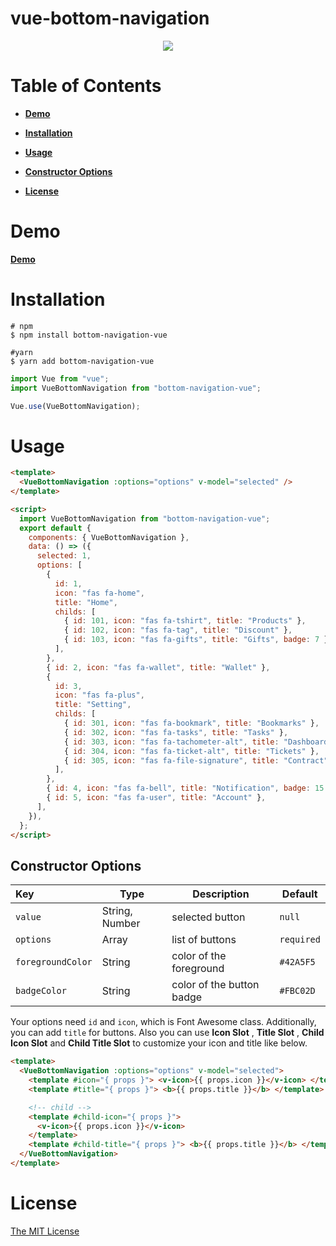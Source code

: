 # vue-bottom-navigation

<p align="center">
<img align="center"  src="https://user-images.githubusercontent.com/58827166/132668893-d7912fe1-40da-4735-a171-90553a92fecd.gif"/>
</p>

# Table of Contents

- [**Demo**](#demo)

- [**Installation**](#installation)

- [**Usage**](#usage)

- [**Constructor Options**](#constructor-options)

* [**License**](#license)

# Demo

[**Demo**](https://vue-bottom-navigation.herokuapp.com/)

# Installation

```shell
# npm
$ npm install bottom-navigation-vue

#yarn
$ yarn add bottom-navigation-vue
```

```js
import Vue from "vue";
import VueBottomNavigation from "bottom-navigation-vue";

Vue.use(VueBottomNavigation);
```

# Usage

```html
<template>
  <VueBottomNavigation :options="options" v-model="selected" />
</template>

<script>
  import VueBottomNavigation from "bottom-navigation-vue";
  export default {
    components: { VueBottomNavigation },
    data: () => ({
      selected: 1,
      options: [
        {
          id: 1,
          icon: "fas fa-home",
          title: "Home",
          childs: [
            { id: 101, icon: "fas fa-tshirt", title: "Products" },
            { id: 102, icon: "fas fa-tag", title: "Discount" },
            { id: 103, icon: "fas fa-gifts", title: "Gifts", badge: 7 },
          ],
        },
        { id: 2, icon: "fas fa-wallet", title: "Wallet" },
        {
          id: 3,
          icon: "fas fa-plus",
          title: "Setting",
          childs: [
            { id: 301, icon: "fas fa-bookmark", title: "Bookmarks" },
            { id: 302, icon: "fas fa-tasks", title: "Tasks" },
            { id: 303, icon: "fas fa-tachometer-alt", title: "Dashboard" },
            { id: 304, icon: "fas fa-ticket-alt", title: "Tickets" },
            { id: 305, icon: "fas fa-file-signature", title: "Contract" },
          ],
        },
        { id: 4, icon: "fas fa-bell", title: "Notification", badge: 15 },
        { id: 5, icon: "fas fa-user", title: "Account" },
      ],
    }),
  };
</script>
```

## Constructor Options

| Key               | Type           | Description               | Default    |
| :---------------- | -------------- | ------------------------- | ---------- |
| `value`           | String, Number | selected button           | `null`     |
| `options`         | Array          | list of buttons           | `required` |
| `foregroundColor` | String         | color of the foreground   | `#42A5F5`  |
| `badgeColor`      | String         | color of the button badge | `#FBC02D`  |

Your options need `id` and `icon`, which is Font Awesome class.
Additionally, you can add `title` for buttons.
Also you can use **Icon Slot** , **Title Slot** , **Child Icon Slot** and **Child Title Slot** to customize your icon and title like below.

```html
<template>
  <VueBottomNavigation :options="options" v-model="selected">
    <template #icon="{ props }"> <v-icon>{{ props.icon }}</v-icon> </template>
    <template #title="{ props }"> <b>{{ props.title }}</b> </template>

    <!-- child -->
    <template #child-icon="{ props }">
      <v-icon>{{ props.icon }}</v-icon>
    </template>
    <template #child-title="{ props }"> <b>{{ props.title }}</b> </template>
  </VueBottomNavigation>
</template>
```

# License

[The MIT License](http://opensource.org/licenses/MIT)
